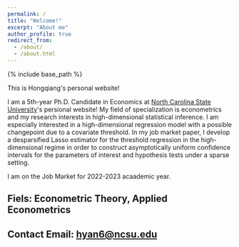 ```yaml
---
permalink: /
title: "Welcome!"
excerpt: "About me"
author_profile: true
redirect_from: 
  - /about/
  - /about.html
---
```

{% include base_path %}

This is Hongqiang's personal website! 

I am a 5th-year Ph.D. Candidate in Economics at [North Carolina State University](https://cals.ncsu.edu/agricultural-and-resource-economics/people/hyan6/)'s persional website! My field of specialization is econometrics and my research interests in high-dimensional statistical inference. I am especially interested in a high-dimensional regression model with a possible changepoint due to a covariate threshold. In my job market paper, I develop a desparsified Lasso estimator for the threshold regression in the high-dimensional regime in order to construct asymptotically uniform confidence intervals for the parameters of interest and hypothesis tests under a sparse setting.

I am on the Job Market for 2022-2023 acaademic year.


## Fiels: Econometric Theory, Applied Econometrics
## Contact Email: hyan6@ncsu.edu

